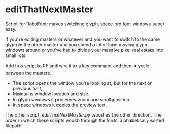 # editThatNextMaster
Script for RoboFont: makes switching glyph, space ord font windows super easy.

If you're editing masters or whatever and you want to switch to the same glyph in the other master
and you spend a lot of time moving glyph windows around or you've had to divide your
massive pixel real estate into small lots.

Add this script to RF and wire it to a key command and then ⏩ yccle between the masters.
* The script opens the window you're looking at, but for the next or previous font,
* Maintains window location and size.
* In glyph windows it preserves zoom and scroll position.
* In space windows it copies the preview text.

The other script, *editThatNextMaster.py* wooshes the other direction.
The order in which these scripts woosh through the fonts: alphabetically sorted filepath.

